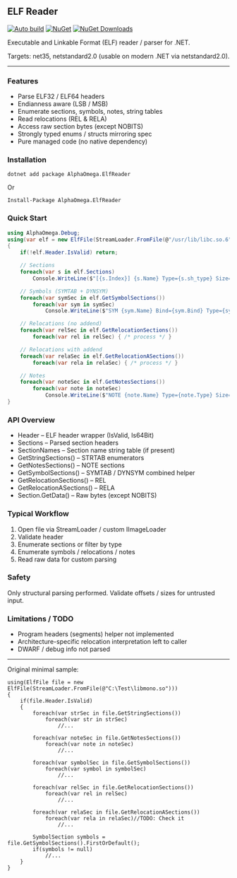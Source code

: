 ﻿## ELF Reader

[![Auto build](https://github.com/DKorablin/ElfReader/actions/workflows/release.yml/badge.svg)](https://github.com/DKorablin/ElfReader/releases/latest)
[![NuGet](https://img.shields.io/nuget/v/AlphaOmega.ElfReader)](https://www.nuget.org/packages/AlphaOmega.ElfReader)
[![NuGet Downloads](https://img.shields.io/nuget/dt/AlphaOmega.ElfReader)](https://www.nuget.org/packages/AlphaOmega.ElfReader)

Executable and Linkable Format (ELF) reader / parser for .NET.

Targets: net35, netstandard2.0 (usable on modern .NET via netstandard2.0).

---
### Features
- Parse ELF32 / ELF64 headers
- Endianness aware (LSB / MSB)
- Enumerate sections, symbols, notes, string tables
- Read relocations (REL & RELA)
- Access raw section bytes (except NOBITS)
- Strongly typed enums / structs mirroring spec
- Pure managed code (no native dependency)

### Installation
```
dotnet add package AlphaOmega.ElfReader
```
Or
```
Install-Package AlphaOmega.ElfReader
```

### Quick Start
```csharp
using AlphaOmega.Debug;
using(var elf = new ElfFile(StreamLoader.FromFile(@"/usr/lib/libc.so.6")))
{
    if(!elf.Header.IsValid) return;

    // Sections
    foreach(var s in elf.Sections)
        Console.WriteLine($"[{s.Index}] {s.Name} Type={s.sh_type} Size=0x{s.sh_size:X}");

    // Symbols (SYMTAB + DYNSYM)
    foreach(var symSec in elf.GetSymbolSections())
        foreach(var sym in symSec)
            Console.WriteLine($"SYM {sym.Name} Bind={sym.Bind} Type={sym.Type} Vis={sym.Visibility}");

    // Relocations (no addend)
    foreach(var relSec in elf.GetRelocationSections())
        foreach(var rel in relSec) { /* process */ }

    // Relocations with addend
    foreach(var relaSec in elf.GetRelocationASections())
        foreach(var rela in relaSec) { /* process */ }

    // Notes
    foreach(var noteSec in elf.GetNotesSections())
        foreach(var note in noteSec)
            Console.WriteLine($"NOTE {note.Name} Type={note.Type} Size={note.Desc?.Length}");
}
```

### API Overview
- Header – ELF header wrapper (IsValid, Is64Bit)
- Sections – Parsed section headers
- SectionNames – Section name string table (if present)
- GetStringSections() – STRTAB enumerators
- GetNotesSections() – NOTE sections
- GetSymbolSections() – SYMTAB / DYNSYM combined helper
- GetRelocationSections() – REL
- GetRelocationASections() – RELA
- Section.GetData() – Raw bytes (except NOBITS)

### Typical Workflow
1. Open file via StreamLoader / custom IImageLoader
2. Validate header
3. Enumerate sections or filter by type
4. Enumerate symbols / relocations / notes
5. Read raw data for custom parsing

### Safety
Only structural parsing performed. Validate offsets / sizes for untrusted input.

### Limitations / TODO
- Program headers (segments) helper not implemented
- Architecture-specific relocation interpretation left to caller
- DWARF / debug info not parsed

---
Original minimal sample:
```
using(ElfFile file = new ElfFile(StreamLoader.FromFile(@"C:\Test\libmono.so")))
{
    if(file.Header.IsValid)
    {
        foreach(var strSec in file.GetStringSections())
            foreach(var str in strSec)
                //...

        foreach(var noteSec in file.GetNotesSections())
            foreach(var note in noteSec)
                //...

        foreach(var symbolSec in file.GetSymbolSections())
            foreach(var symbol in symbolSec)
                //...

        foreach(var relSec in file.GetRelocationSections())
            foreach(var rel in relSec)
                //...

        foreach(var relaSec in file.GetRelocationASections())
            foreach(var rela in relaSec)//TODO: Check it
                //...

        SymbolSection symbols = file.GetSymbolSections().FirstOrDefault();
        if(symbols != null)
            //...
    }
}
```